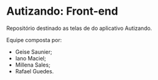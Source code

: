 # Autizando: Front-end

Repositório destinado as telas de do aplicativo Autizando. 

Equipe composta por: 
- Geise Saunier;
- Iano Maciel;
- Millena Sales;
- Rafael Guedes.
